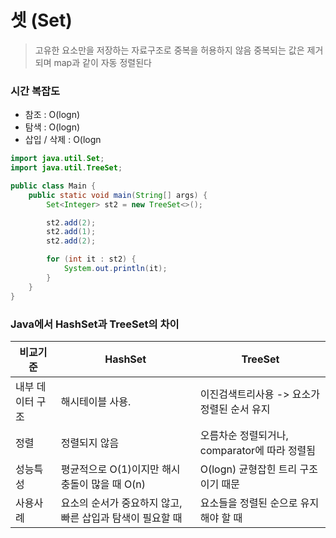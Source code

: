 # 셋 (Set)

> 고유한 요소만을 저장하는 자료구조로 중복을 허용하지 않음
> 중복되는 값은 제거되며 map과 같이 자동 정렬된다

### 시간 복잡도

- 참조 : O(logn)
- 탐색 : O(logn)
- 삽입 / 삭제 : O(logn

```java
import java.util.Set;
import java.util.TreeSet;

public class Main {
    public static void main(String[] args) {
        Set<Integer> st2 = new TreeSet<>();

        st2.add(2);
        st2.add(1);
        st2.add(2);

        for (int it : st2) {
            System.out.println(it);
        }
    }
}
```

### Java에서 HashSet과 TreeSet의 차이

| 비교기준         | HashSet                                                   | TreeSet                                       |
| ---------------- | --------------------------------------------------------- | --------------------------------------------- |
| 내부 데이터 구조 | 해시테이블 사용.                                          | 이진검색트리사용 -> 요소가 정렬된 순서 유지   |
| 정렬             | 정렬되지 않음                                             | 오름차순 정렬되거나, comparator에 따라 정렬됨 |
| 성능특성         | 평균적으로 O(1)이지만 해시 충돌이 많을 때 O(n)            | O(logn) 균형잡힌 트리 구조이기 때문           |
| 사용사례         | 요소의 순서가 중요하지 않고, 빠른 삽입과 탐색이 필요할 때 | 요소들을 정렬된 순으로 유지해야 할 때         |
